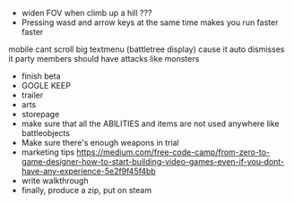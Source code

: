 - widen FOV when climb up a hill ???
- Pressing wasd and arrow keys at the same time makes you run faster faster

mobile cant scroll big textmenu (battletree display) cause it auto dismisses it
party members should have attacks like monsters


- finish beta
- GOGLE KEEP
- trailer
- arts
- storepage
- make sure that all the ABILITIES and items are not used anywhere like battleobjects
- Make sure there's enough weapons in trial
- marketing tips https://medium.com/free-code-camp/from-zero-to-game-designer-how-to-start-building-video-games-even-if-you-dont-have-any-experience-5e2f9f45f4bb
- write walkthrough
- finally, produce a zip, put on steam
